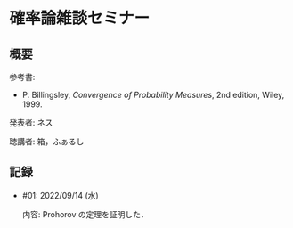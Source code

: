 # 確率論雑談セミナー

## 概要

参考書:

* P. Billingsley, *Convergence of Probability Measures*, 2nd edition, Wiley, 1999.

発表者: ネス

聴講者: 箱，ふぁるし

## 記録

* \#01: 2022/09/14 (水)

  内容: Prohorov の定理を証明した．
